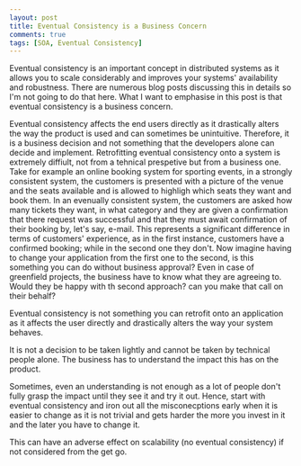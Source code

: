 ```yaml
---
layout: post
title: Eventual Consistency is a Business Concern
comments: true
tags: [SOA, Eventual Consistency]
---
```

Eventual consistency is an important concept in distributed systems as it allows you to scale considerably and improves your systems' availability and robustness. There are numerous blog posts discussing this in details so I'm not going to do that here. What I want to emphasise in this post is that eventual consistency is a business concern. 

Eventual consistency affects the end users directly as it drastically alters the way the product is used and can sometimes be unintuitive. Therefore, it is a business decision and not something that the developers alone can decide and implement. Retrofitting eventual consistency onto a system is extremely diffiult, not from a tehnical prespetive but from a business one. Take for example an online booking system for sporting events, in a strongly consistent system, the customers is presented with a picture of the venue and the seats available and is allowed to highligh which seats they want and book them. In an evenually consistent system, the customers are asked how many tickets they want, in what category and they are given a confirmation that there request was successful and that they must await confirmation of their booking by, let's say, e-mail. This represents a significant difference in terms of customers' experience, as in the first instance, customers have a confirmed booking; while in the second one they don't. Now imagine having to change your application from the first one to the second, is this something you can do without business approval? Even in case of greenfield projects, the business have to know what they are agreeing to. Would they be happy with th second approach? can you make that call on their behalf? 

Eventual consistency is not something you can retrofit onto an application as it affects the user directly and drastically alters the way your system behaves. 

It is not a decision to be taken lightly and cannot be taken by technical people alone. The business has to understand the impact this has on the product.

Sometimes, even an understanding is not enough as a lot of people don't fully grasp the impact until they see it and try it out. Hence, start with eventual consistency and iron out all the misconecptions early when it is easier to change as it is not trivial and gets harder the more you invest in it and the later you have to change it.

This can have an adverse effect on scalability (no eventual consistency) if not considered from the get go.

